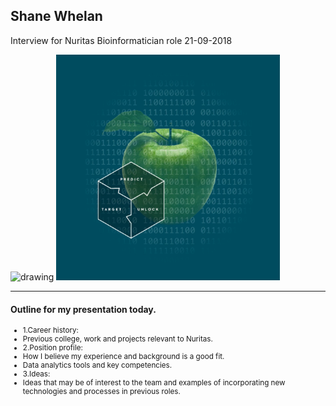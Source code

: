 ## Shane Whelan
Interview for Nuritas Bioinformatician role 21-09-2018

<!-- ![test](/public/img/carragh_lake.jpg) -->

<img src="https://azcdn.discovery.pgsitecore.com/en-us/-/media/Olay_PathFinder/Images/Callouts/Brand_Experience_promos/Desktop/DT_BE_Landing_Aminopeptides_HeaderImage.jpg?h=310&la=en-US&w=500&v=1-201802281215" alt="drawing" width="520px"/> <img src="/public/img/Nuritas.png" alt="drawing" width="358px"/>

---

#### Outline for my presentation today.

<small>

- 1.Career history:
 - Previous college, work and projects relevant to Nuritas. 
- 2.Position profile: <!-- .element: class="fragment" -->
 - How I believe my experience and background is a good fit. 
 - Data analytics tools and key competencies. 
- 3.Ideas: <!-- .element: class="fragment" -->
 - Ideas that may be of interest to the team and examples of incorporating new technologies and processes in previous roles.

</small>